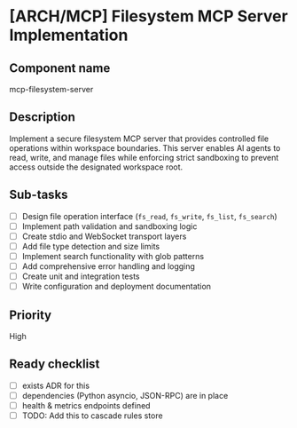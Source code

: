 # [ARCH/MCP] Filesystem MCP Server Implementation

## Component name
mcp-filesystem-server

## Description
Implement a secure filesystem MCP server that provides controlled file operations within workspace boundaries. This server enables AI agents to read, write, and manage files while enforcing strict sandboxing to prevent access outside the designated workspace root.

## Sub-tasks
- [ ] Design file operation interface (`fs_read`, `fs_write`, `fs_list`, `fs_search`)
- [ ] Implement path validation and sandboxing logic
- [ ] Create stdio and WebSocket transport layers
- [ ] Add file type detection and size limits
- [ ] Implement search functionality with glob patterns
- [ ] Add comprehensive error handling and logging
- [ ] Create unit and integration tests
- [ ] Write configuration and deployment documentation

## Priority
High

## Ready checklist
- [ ] exists ADR for this
- [ ] dependencies (Python asyncio, JSON-RPC) are in place
- [ ] health & metrics endpoints defined
- [ ] TODO: Add this to cascade rules store
